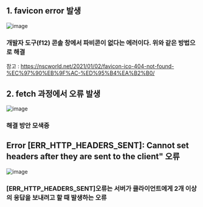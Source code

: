 ## 1. favicon error 발생
![image](https://user-images.githubusercontent.com/49461207/172321801-860b77c9-b1db-4017-830d-d11e0e9063d7.png)

### 개발자 도구(f12) 콘솔 창에서 파비콘이 없다는 에러이다. 위와 같은 방법으로 해결

참고 : https://nscworld.net/2021/01/02/favicon-ico-404-not-found-%EC%97%90%EB%9F%AC-%ED%95%B4%EA%B2%B0/

## 2. fetch 과정에서 오류 발생
![image](https://user-images.githubusercontent.com/49461207/172319909-9e44fd4d-d72b-4c83-bff0-f4b45c0d2379.png)

### 해결 방안 모색중

## Error [ERR_HTTP_HEADERS_SENT]: Cannot set headers after they are sent to the client" 오류
![image](https://user-images.githubusercontent.com/49461207/172517347-50f6f946-4115-4371-9b9f-e2f5c69428e1.png)

### [ERR_HTTP_HEADERS_SENT]오류는 서버가 클라이언트에게 2개 이상의 응답을 보내려고 할 때 발생하는 오류
